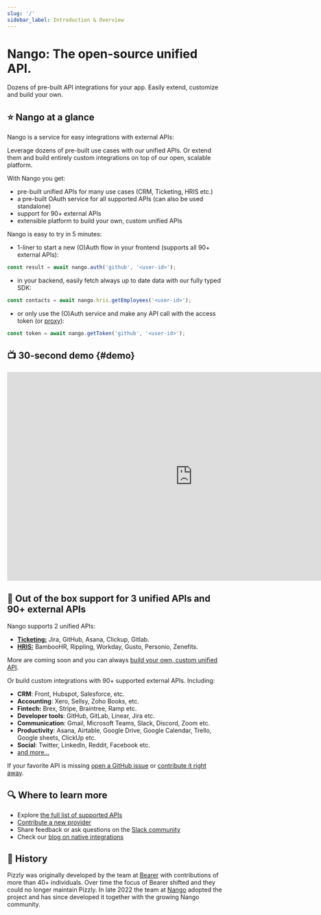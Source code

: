 ```yaml
---
slug: '/'
sidebar_label: Introduction & Overview
---
```


# Nango: The open-source unified API.

Dozens of pre-built API integrations for your app. Easily extend, customize and build your own.

## ⭐ Nango at a glance

Nango is a service for easy integrations with external APIs:

Leverage dozens of pre-built use cases with our unified APIs. Or extend them and build entirely custom integrations on top of our open, scalable platform.

With Nango you get:

-   pre-built unified APIs for many use cases (CRM, Ticketing, HRIS etc.)
-   a pre-built OAuth service for all supported APIs (can also be used standalone)
-   support for 90+ external APIs
-   extensible platform to build your own, custom unified APIs

Nango is easy to try in 5 minutes:

-   1-liner to start a new (O)Auth flow in your frontend (supports all 90+ external APIs):

```ts
const result = await nango.auth('github', '<user-id>');
```

-   in your backend, easily fetch always up to date data with our fully typed SDK:

```ts
const contacts = await nango.hris.getEmployees('<user-id>');
```

-   or only use the (O)Auth service and make any API call with the access token (or [proxy](nango-unified-apis/proxy)):

```ts
const token = await nango.getToken('github', '<user-id>');
```

## 📺 30-second demo {#demo}

<iframe width="864" height="486" src="https://www.youtube.com/embed/BK15QI-jWi0" title="YouTube video player" frameborder="0" allow="accelerometer; autoplay; clipboard-write; encrypted-media; gyroscope; picture-in-picture; web-share" allowfullscreen></iframe>

## 👾 Out of the box support for 3 unified APIs and 90+ external APIs

Nango supports 2 unified APIs:

-   [**Ticketing:**](/nango-unified-apis/ticketing/overview) Jira, GitHub, Asana, Clickup, Gitlab.
-   [**HRIS:**](/nango-unified-apis/hris/overview) BambooHR, Rippling, Workday, Gusto, Personio, Zenefits.

More are coming soon and you can always [build your own, custom unified API](nango-unified-apis/custom-unified-api).

Or build custom integrations with 90+ supported external APIs. Including:

-   **CRM**: Front, Hubspot, Salesforce, etc.
-   **Accounting**: Xero, Sellsy, Zoho Books, etc.
-   **Fintech:** Brex, Stripe, Braintree, Ramp etc.
-   **Developer tools**: GitHub, GitLab, Linear, Jira etc.
-   **Communication**: Gmail, Microsoft Teams, Slack, Discord, Zoom etc.
-   **Productivity**: Asana, Airtable, Google Drive, Google Calendar, Trello, Google sheets, ClickUp etc.
-   **Social**: Twitter, LinkedIn, Reddit, Facebook etc.
-   [and more...](https://nango.dev/oauth-providers)

If your favorite API is missing [open a GitHub issue](https://github.com/NangoHQ/nango/issues/new) or [contribute it right away](https://docs.nango.dev/contribute-api).

## 🔍 Where to learn more

-   Explore [the full list of supported APIs](https://nango.dev/oauth-providers)
-   [Contribute a new provider](contribute-api)
-   Share feedback or ask questions on the [Slack community](https://nango.dev/slack)
-   Check our [blog on native integrations](https://www.nango.dev/blog)

## 🐻 History

Pizzly was originally developed by the team at [Bearer](https://www.bearer.com/?ref=pizzly) with contributions of more than 40+ individuals. Over time the focus of Bearer shifted and they could no longer maintain Pizzly. In late 2022 the team at [Nango](https://www.nango.dev) adopted the project and has since developed it together with the growing Nango community.
